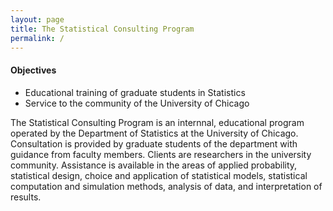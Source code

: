 ```yaml
---
layout: page
title: The Statistical Consulting Program 
permalink: /
---
```

#### Objectives
* Educational training of graduate students in Statistics
* Service to the community of the University of Chicago

The Statistical Consulting Program is an internnal, educational program operated by the Department of Statistics at the University of Chicago. 
Consultation is provided by graduate students of the department with guidance from faculty members. Clients are researchers in the university community. 
Assistance is available in the areas of applied probability, statistical design, choice and application of statistical models, statistical computation and simulation methods, analysis of data, and interpretation of results. 
